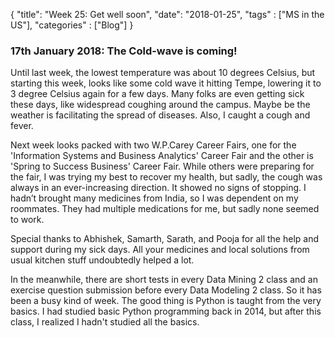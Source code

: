 {
    "title": "Week 25: Get well soon",
    "date": "2018-01-25",
    "tags" : ["MS in the US"],
    "categories" : ["Blog"]
}

### 17th January 2018: The Cold-wave is coming! 

Until last week, the lowest temperature was about 10 degrees Celsius, but starting this week, looks like some cold wave it hitting Tempe, lowering it to 3 degree Celsius again for a few days. Many folks are even getting sick these days, like widespread coughing around the campus. Maybe be the weather is facilitating the spread of diseases. Also, I caught a cough and fever.

Next week looks packed with two W.P.Carey Career Fairs, one for the 'Information Systems and Business Analytics' Career Fair and the other is 'Spring to Success Business' Career Fair. While others were preparing for the fair, I was trying my best to recover my health, but sadly, the cough was always in an ever-increasing direction. It showed no signs of stopping. I hadn’t brought many medicines from India, so I was dependent on my roommates. They had multiple medications for me, but sadly none seemed to work.

Special thanks to Abhishek, Samarth, Sarath, and Pooja for all the help and support during my sick days. All your medicines and local solutions from usual kitchen stuff undoubtedly helped a lot.

In the meanwhile, there are short tests in every Data Mining 2 class and an exercise question submission before every Data Modeling 2 class. So it has been a busy kind of week. The good thing is Python is taught from the very basics. I had studied basic Python programming back in 2014, but after this class, I realized I hadn't studied all the basics.
